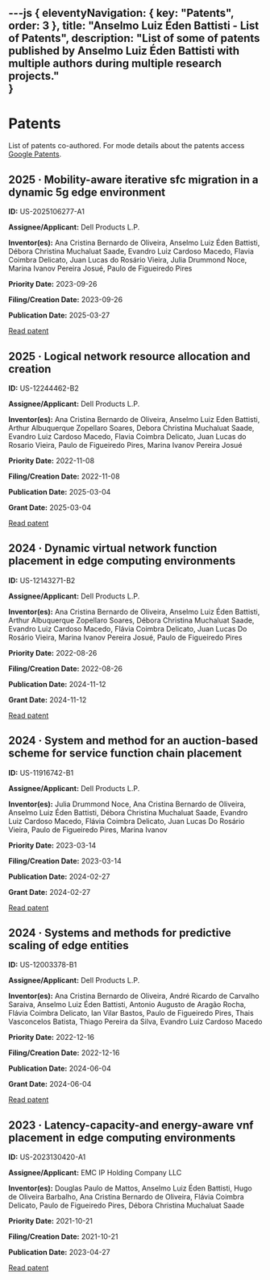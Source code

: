 ---js
{
    eleventyNavigation: {
        key: "Patents",
        order: 3
    },
    title: "Anselmo Luiz Éden Battisti - List of Patents",
    description: "List of some of patents published by Anselmo Luiz Éden Battisti with multiple authors during multiple research projects."   
}
---

# Patents

List of patents co-authored. For mode details about the patents access [Google Patents](https://patents.google.com/?inventor=anselmo+battisti).

<section class="patents">

<div class="patent">
    <h2>2025 · Mobility-aware iterative sfc migration in a dynamic 5g edge environment</h2>
    <p><strong>ID:</strong> US-2025106277-A1</p>
    <p><strong>Assignee/Applicant:</strong> Dell Products L.P.</p>
    <p><strong>Inventor(es):</strong> Ana Cristina Bernardo de Oliveira, Anselmo Luiz Éden Battisti, Débora Christina Muchaluat Saade, Evandro Luiz Cardoso Macedo, Flavia Coimbra Delicato, Juan Lucas do Rosário Vieira, Julia Drummond Noce, Marina Ivanov Pereira Josué, Paulo de Figueiredo Pires</p>
    <p><strong>Priority Date:</strong> 2023-09-26</p>
    <p><strong>Filing/Creation Date:</strong> 2023-09-26</p>
    <p><strong>Publication Date:</strong> 2025-03-27</p>
    <p><a href="https://patents.google.com/patent/US20250106277A1/en" target="_blank" rel="noopener">Read patent</a></p>
  </div>
  
  <div class="patent">
    <h2>2025 · Logical network resource allocation and creation</h2>
    <p><strong>ID:</strong> US-12244462-B2</p>
    <p><strong>Assignee/Applicant:</strong> Dell Products L.P.</p>
    <p><strong>Inventor(es):</strong> Ana Cristina Bernardo de Oliveira, Anselmo Luiz Eden Battisti, Arthur Albuquerque Zopellaro Soares, Debora Christina Muchaluat Saade, Evandro Luiz Cardoso Macedo, Flavia Coimbra Delicato, Juan Lucas do Rosario Vieira, Paulo de Figueiredo Pires, Marina Ivanov Pereira Josué</p>
    <p><strong>Priority Date:</strong> 2022-11-08</p>
    <p><strong>Filing/Creation Date:</strong> 2022-11-08</p>
    <p><strong>Publication Date:</strong> 2025-03-04</p>
    <p><strong>Grant Date:</strong> 2025-03-04</p>
    <p><a href="https://patents.google.com/patent/US12244462B2/en" target="_blank" rel="noopener">Read patent</a></p>
  </div>


  <div class="patent">
    <h2>2024 · Dynamic virtual network function placement in edge computing environments</h2>
    <p><strong>ID:</strong> US-12143271-B2</p>
    <p><strong>Assignee/Applicant:</strong> Dell Products L.P.</p>
    <p><strong>Inventor(es):</strong> Ana Cristina Bernardo de Oliveira, Anselmo Luiz Éden Battisti, Arthur Albuquerque Zopellaro Soares, Débora Christina Muchaluat Saade, Evandro Luiz Cardoso Macedo, Flávia Coimbra Delicato, Juan Lucas Do Rosário Vieira, Marina Ivanov Pereira Josué, Paulo de Figueiredo Pires</p>
    <p><strong>Priority Date:</strong> 2022-08-26</p>
    <p><strong>Filing/Creation Date:</strong> 2022-08-26</p>
    <p><strong>Publication Date:</strong> 2024-11-12</p>
    <p><strong>Grant Date:</strong> 2024-11-12</p>
    <p><a href="https://patents.google.com/patent/US12143271B2/en" target="_blank" rel="noopener">Read patent</a></p>
  </div>

  <div class="patent">
    <h2>2024 · System and method for an auction-based scheme for service function chain placement</h2>
    <p><strong>ID:</strong> US-11916742-B1</p>
    <p><strong>Assignee/Applicant:</strong> Dell Products L.P.</p>
    <p><strong>Inventor(es):</strong> Julia Drummond Noce, Ana Cristina Bernardo de Oliveira, Anselmo Luiz Éden Battisti, Débora Christina Muchaluat Saade, Evandro Luiz Cardoso Macedo, Flávia Coimbra Delicato, Juan Lucas Do Rosário Vieira, Paulo de Figueiredo Pires, Marina Ivanov</p>
    <p><strong>Priority Date:</strong> 2023-03-14</p>
    <p><strong>Filing/Creation Date:</strong> 2023-03-14</p>
    <p><strong>Publication Date:</strong> 2024-02-27</p>
    <p><strong>Grant Date:</strong> 2024-02-27</p>
    <p><a href="https://patents.google.com/patent/US11916742B1/en" target="_blank" rel="noopener">Read patent</a></p>
  </div>

  <div class="patent">
    <h2>2024 · Systems and methods for predictive scaling of edge entities</h2>
    <p><strong>ID:</strong> US-12003378-B1</p>
    <p><strong>Assignee/Applicant:</strong> Dell Products L.P.</p>
    <p><strong>Inventor(es):</strong> Ana Cristina Bernardo de Oliveira, André Ricardo de Carvalho Saraiva, Anselmo Luiz Éden Battisti, Antonio Augusto de Aragão Rocha, Flávia Coimbra Delicato, Ian Vilar Bastos, Paulo de Figueiredo Pires, Thais Vasconcelos Batista, Thiago Pereira da Silva, Evandro Luiz Cardoso Macedo</p>
    <p><strong>Priority Date:</strong> 2022-12-16</p>
    <p><strong>Filing/Creation Date:</strong> 2022-12-16</p>
    <p><strong>Publication Date:</strong> 2024-06-04</p>
    <p><strong>Grant Date:</strong> 2024-06-04</p>
    <p><a href="https://patents.google.com/patent/US12003378B1/en" target="_blank" rel="noopener">Read patent</a></p>
  </div>

<div class="patent">
    <h2>2023 · Latency-capacity-and energy-aware vnf placement in edge computing environments</h2>
    <p><strong>ID:</strong> US-2023130420-A1</p>
    <p><strong>Assignee/Applicant:</strong> EMC IP Holding Company LLC</p>
    <p><strong>Inventor(es):</strong> Douglas Paulo de Mattos, Anselmo Luiz Éden Battisti, Hugo de Oliveira Barbalho, Ana Cristina Bernardo de Oliveira, Flávia Coimbra Delicato, Paulo de Figueiredo Pires, Débora Christina Muchaluat Saade</p>
    <p><strong>Priority Date:</strong> 2021-10-21</p>
    <p><strong>Filing/Creation Date:</strong> 2021-10-21</p>
    <p><strong>Publication Date:</strong> 2023-04-27</p>
    <p><a href="https://patents.google.com/patent/US20230130420A1/en" target="_blank" rel="noopener">Read patent</a></p>
</div>

</section>
